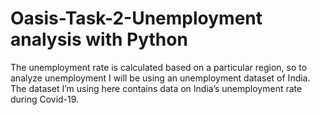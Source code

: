 # Oasis-Task-2-Unemployment analysis with Python
The unemployment rate is calculated based on a particular region, so to analyze unemployment I will be using an unemployment dataset of India. The dataset I’m using here contains data on India’s unemployment rate during Covid-19.
